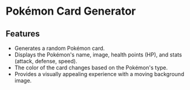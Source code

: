 # Pokémon Card Generator
## Features
- Generates a random Pokémon card.
- Displays the Pokémon's name, image, health points (HP), and stats (attack, defense, speed).
- The color of the card changes based on the Pokémon's type.
- Provides a visually appealing experience with a moving background image.
